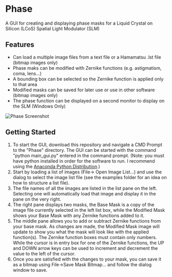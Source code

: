 # Phase
A GUI for creating and displaying phase masks for a Liquid Crystal on Silicon (LCoS) Spatial Light Modulator (SLM)

## Features
* Can load a multiple image files from a text file or a Hamamatsu .lst file (bitmap images only)
* Phase maks can be modified with Zernike functions (e.g. astigmatism, coma, lens...)
* A bounding box can be selected so the Zernike function is applied only to that area
* Modified masks can be saved for later use or use in other software (bitmap images only)
* The phase function can be displayed on a second monitor to display on the SLM (Windows Only)

![Phase Screenshot](https://i.imgur.com/Zq2KUgC.png)

## Getting Started
1. To start the GUI, download this repository and navigate a CMD Prompt to the "Phase" directory. The GUI can be started with the command "python main_gui.py" entered in the command prompt. (Note: you must have python installed in order for the software to run. I recommend using the [Anaconda Python Distribution](https://store.continuum.io/cshop/anaconda/).)
2. Start by loading a list of images (File-> Open Image List...) and use the dialog to select the image list file (see the examples folder for an idea on how to structure a list file). 
3. The file names of all the images are listed in the list pane on the left. Selecting one will automatically load that image and display it in the pane on the very right.
4. The right pane displays two masks, the Base Mask is a copy of the image file currently selected in the left list box, while the Modified Mask shows your Base Mask with any Zernike functions added to it.
5. The middle pane allows you to add or subtract Zernike functions from your base mask. As changes are made, the Modified Mask image will update to show you what the mask will look like with the applied function(s). The Zernike function boxes must contain only numbers. While the cursor is in entry box for one of the Zernike functions, the UP and DOWN arrow keys can be used to increment and decrement the value to the left of the cursor.
6. Once you are satisfied with the changes to your mask, you can save it as a bitmap using File->Save Mask Bitmap... and follow the dialog window to save.
